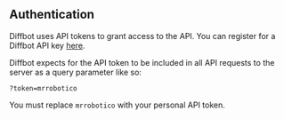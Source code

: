 ## Authentication

Diffbot uses API tokens to grant access to the API. You can register for a Diffbot API key [here](https://www.diffbot.com/plans/trial).



Diffbot expects for the API token to be included in all API requests to the server as a query parameter like so:

`?token=mrrobotico`

<aside class="notice">
You must replace <code>mrrobotico</code> with your personal API token.
</aside>
